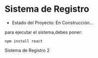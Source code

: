 <h1> Sistema de Registro  </h1>

- Estado del Proyecto: En Construcción...

para ejecutar el sistema,debes poner:

```npm install react```

Sistema de Registro 2
